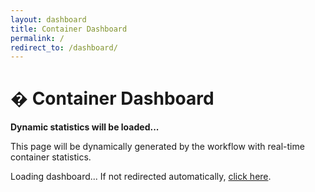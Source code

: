 ```yaml
---
layout: dashboard
title: Container Dashboard
permalink: /
redirect_to: /dashboard/
---
```


# � Container Dashboard

**Dynamic statistics will be loaded...** 

This page will be dynamically generated by the workflow with real-time container statistics.

Loading dashboard... If not redirected automatically, [click here](/dashboard/).

<script>
window.location.href = '/dashboard/';
</script>
